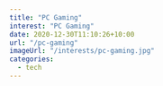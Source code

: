 ```yaml
---
title: "PC Gaming"
interest: "PC Gaming"
date: 2020-12-30T11:10:26+10:00
url: "/pc-gaming"
imageUrl: "/interests/pc-gaming.jpg"
categories:
  - tech
---
```

